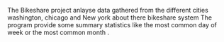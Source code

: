 The Bikeshare project anlayse data gathered from the different cities washington, chicago and New york about there bikeshare system 
The program provide some summary statistics like the most common day of week or the most common month .
